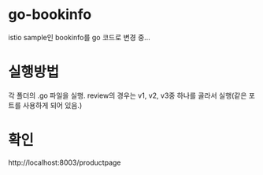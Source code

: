 # go-bookinfo
istio sample인 bookinfo를 go 코드로 변경 중...

# 실행방법
각 폴더의 .go 파일을 실행.
review의 경우는 v1, v2, v3중 하나를 골라서 실행(같은 포트를 사용하게 되어 있음.)

# 확인
http://localhost:8003/productpage
